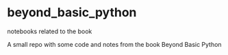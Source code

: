 # beyond_basic_python
notebooks related to the book

A small repo with some code and notes from the book Beyond Basic Python